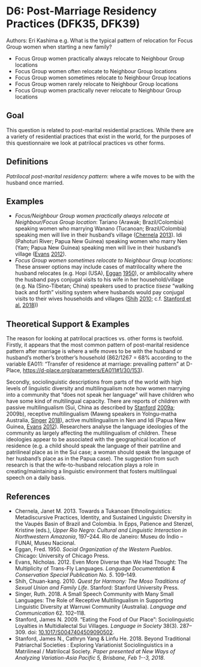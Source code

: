 # D6: Post-Marriage Residency Practices (DFK35, DFK39)

Authors: Eri Kashima
e.g. What is the typical pattern of relocation for Focus Group women when starting a new family?

- Focus Group women practically always relocate to Neighbour Group locations
- Focus Group women often relocate to Neighbour Group locations
- Focus Group women sometimes relocate to Neighbour Group locations
- Focus Group women rarely relocate to Neighbour Group locations
- Focus Group women practically never relocate to Neighbour Group locations

## Goal

This question is related to post-marital residential practices. While there are a variety of residential practices that exist in the world, for the purposes of this questionnaire we look at patrilocal practices vs other forms.


## Definitions

*Patrilocal post-marital residency pattern*: where a wife moves to be with the husband once married.


## Examples

- *Focus/Neighbour Group women practically always relocate at Neighbour/Focus Group location*: Tariano (Arawak; Brazil/Colombia) speaking women who marrying Wanano (Tucanoan; Brazil/Colombia) speaking men will live in their husband’s village ([Chernela](#source-Chernela2013) [2013](#source-Chernela2013)). Idi (Pahoturi River; Papua New Guinea) speaking women who marry Nen (Yam; Papua New Guinea) speaking men will live in their husband’s village ([Evans](#source-Evans2012) [2012](#source-Evans2012)).
- *Focus Group women sometimes relocate to Neighbour Group locations:* These answer options may include cases of matrilocality where the husband relocates (e.g. Hopi (USA), [Eggan](#source-Eggan1950) [1950](#source-Eggan1950)), or ambilocality where the husband pays conjugal visits to his wife in her household/village (e.g. Na (Sino-Tibetan; China) speakers used to practice *tisese* “walking back and forth” visiting system where husbands would pay conjugal visits to their wives households and villages ([Shih](#source-Shih2010) [2010](#source-Shih2010); c.f. [Stanford et al.](#source-StanfordEtAl2018) [2018](#source-StanfordEtAl2018)))

## Theoretical Support & Examples

The reason for looking at patrilocal practices vs. other forms is twofold. Firstly, it appears that the most common pattern of post-marital residence pattern after marriage is where a wife moves to be with the husband or husband’s mother’s brother’s household (862/1267 = 68% according to the variable EA011: “Transfer of residence at marriage: prevailing pattern” at D-Place, https://d-place.org/parameters/EA011#1/30/153).

Secondly, sociolinguistic descriptions from parts of the world with high levels of linguistic diversity and multilingualism note how women marrying into a community that “does not speak her language” will have children who have some kind of multilingual capacity. There are reports of children with passive multilingualism (Sui, China as described by [Stanford](#source-Stanford2009a) [2009a](#source-Stanford2009a); 2009b), receptive multilingualism (Mawng speakers in Yolngu-matha Australia, [Singer](#source-Singer2018) [2018](#source-Singer2018)), active multilingualism in Nen and Idi (Papua New Guinea, [Evans](#source-Evans2012) [2012](#source-Evans2012)). Researchers analyse the language ideologies of the community as largely affecting the multilingualism of children. These ideologies appear to be associated with the geographical location of residence (e.g. a child should speak the language of their patriline and patrilineal place as in the Sui case; a woman should speak the language of her husband’s place as in the Papua case). The suggestion from such research is that the wife-to-husband relocation plays a role in creating/maintaining a linguistic environment that fosters multilingual speech on a daily basis.

## References

- <a id="source-Chernela2013"> </a>Chernela, Janet M. 2013. Towards a Tukanoan Ethnolinguistics: Metadiscursive Practices, Identity, and Sustained Linguistic Diversity in the Vaupés Basin of Brazil and Colombia. In Epps, Patience and Stenzel, Kristine (eds.), _Upper Rio Negro: Cultural and Linguistic Interaction in Northwestern Amazonia_, 197–244. Rio de Janeiro: Museu do Índio – FUNAI, Museu Nacional.
- <a id="source-Eggan1950"> </a>Eggan, Fred. 1950. _Social Organization of the Western Pueblos_. Chicago: University of Chicago Press.
- <a id="source-Evans2012"> </a>Evans, Nicholas. 2012. Even More Diverse than We Had Thought: The Multiplicity of Trans-Fly Languages. _Language Documentation \& Conservation Special Publication No. 5_. 109–149.
- <a id="source-Shih2010"> </a>Shih, Chuan-kang. 2010. _Quest for Harmony: The Moso Traditions of Sexual Union and Family Life_. Stanford: Stanford University Press.
- <a id="source-Singer2018"> </a>Singer, Ruth. 2018. A Small Speech Community with Many Small Languages: The Role of Receptive Multilingualism in Supporting Linguistic Diversity at Warruwi Community (Australia). _Language and Communication_ 62. 102–118.
- <a id="source-Stanford2009a"> </a>Stanford, James N. 2009. “Eating the Food of Our Place”: Sociolinguistic Loyalties in Multidialectal Sui Villages. _Language in Society_ 38(3). 287–309. doi: [10.1017/S0047404509090502](https://doi.org/10.1017/S0047404509090502).
- <a id="source-StanfordEtAl2018"> </a>Stanford, James N., Cathryn Yang & Linfu He. 2018. Beyond Traditional Patriarchal Societies : Exploring Variationist Sociolinguistics in a Matrilineal / Matrilocal Society. _Paper presented at New Ways of Analyzing Variation-Asia Pacific 5, Brisbane, Feb 1--3, 2018_.
